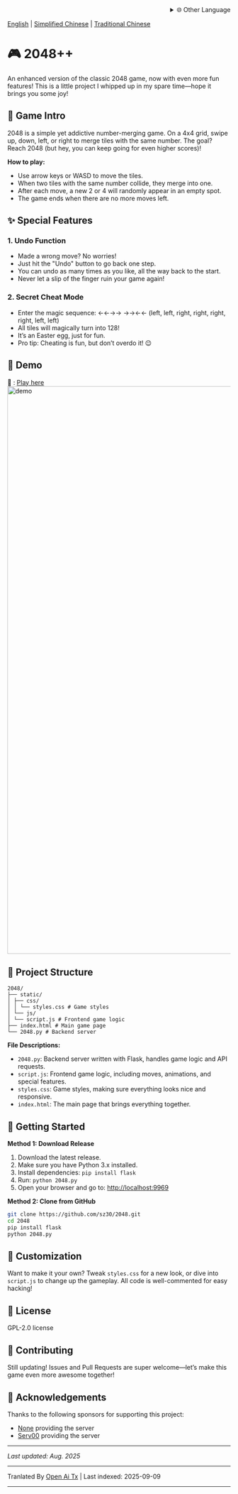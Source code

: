 <div align="right">
  <details>
    <summary >🌐 Other Language</summary>
    <div>
      <div align="center">
        <a href="https://openaitx.github.io/view.html?user=sz30&project=2048-magic&lang=ja">Japanese</a>
        | <a href="https://openaitx.github.io/view.html?user=sz30&project=2048-magic&lang=ko">Korean</a>
        | <a href="https://openaitx.github.io/view.html?user=sz30&project=2048-magic&lang=hi">Hindi</a>
        | <a href="https://openaitx.github.io/view.html?user=sz30&project=2048-magic&lang=th">Thai</a>
        | <a href="https://openaitx.github.io/view.html?user=sz30&project=2048-magic&lang=fr">French</a>
        | <a href="https://openaitx.github.io/view.html?user=sz30&project=2048-magic&lang=de">German</a>
        | <a href="https://openaitx.github.io/view.html?user=sz30&project=2048-magic&lang=es">Spanish</a>
        | <a href="https://openaitx.github.io/view.html?user=sz30&project=2048-magic&lang=it">Italian</a>
        | <a href="https://openaitx.github.io/view.html?user=sz30&project=2048-magic&lang=ru">Russian</a>
        | <a href="https://openaitx.github.io/view.html?user=sz30&project=2048-magic&lang=pt">Portuguese</a>
        | <a href="https://openaitx.github.io/view.html?user=sz30&project=2048-magic&lang=nl">Dutch</a>
        | <a href="https://openaitx.github.io/view.html?user=sz30&project=2048-magic&lang=pl">Polish</a>
        | <a href="https://openaitx.github.io/view.html?user=sz30&project=2048-magic&lang=ar">Arabic</a>
        | <a href="https://openaitx.github.io/view.html?user=sz30&project=2048-magic&lang=fa">Persian</a>
        | <a href="https://openaitx.github.io/view.html?user=sz30&project=2048-magic&lang=tr">Turkish</a>
        | <a href="https://openaitx.github.io/view.html?user=sz30&project=2048-magic&lang=vi">Vietnamese</a>
        | <a href="https://openaitx.github.io/view.html?user=sz30&project=2048-magic&lang=id">Indonesian</a>
      </div>
    </div>
  </details>
</div>


[English](https://raw.githubusercontent.com/sz30/2048--/main/README.md) | [Simplified Chinese](https://raw.githubusercontent.com/sz30/2048--/main/README.zh-CN.md) | [Traditional Chinese](https://raw.githubusercontent.com/sz30/2048--/main/README.zh-TW.md)

# 🎮 2048++

An enhanced version of the classic 2048 game, now with even more fun features! This is a little project I whipped up in my spare time—hope it brings you some joy!

## 🎯 Game Intro

2048 is a simple yet addictive number-merging game. On a 4x4 grid, swipe up, down, left, or right to merge tiles with the same number. The goal? Reach 2048 (but hey, you can keep going for even higher scores)!

**How to play:**
- Use arrow keys or WASD to move the tiles.
- When two tiles with the same number collide, they merge into one.
- After each move, a new 2 or 4 will randomly appear in an empty spot.
- The game ends when there are no more moves left.

## ✨ Special Features

### 1. Undo Function
- Made a wrong move? No worries!
- Just hit the "Undo" button to go back one step.
- You can undo as many times as you like, all the way back to the start.
- Never let a slip of the finger ruin your game again!

### 2. Secret Cheat Mode
- Enter the magic sequence: ←←→→ →→←← (left, left, right, right,  right, right, left, left)
- All tiles will magically turn into 128!
- It’s an Easter egg, just for fun.
- Pro tip: Cheating is fun, but don’t overdo it! 😉

## 🎯 Demo

🎯 : [Play here](http://34.150.49.127:5000/)
<img width="1279" alt="demo" src="https://github.com/user-attachments/assets/0df2c956-b6d9-4371-a916-f6ac3ae642be" />



## 📁 Project Structure
```
2048/
├── static/
│ ├── css/
│ │ └── styles.css # Game styles
│ └── js/
│ └── script.js # Frontend game logic
├── index.html # Main game page
└── 2048.py # Backend server
```
**File Descriptions:**
- `2048.py`: Backend server written with Flask, handles game logic and API requests.
- `script.js`: Frontend game logic, including moves, animations, and special features.
- `styles.css`: Game styles, making sure everything looks nice and responsive.
- `index.html`: The main page that brings everything together.

## 🚀 Getting Started

**Method 1: Download Release**
1. Download the latest release.
2. Make sure you have Python 3.x installed.
3. Install dependencies: `pip install flask`
4. Run: `python 2048.py`
5. Open your browser and go to: [http://localhost:9969](http://localhost:9969)

**Method 2: Clone from GitHub**
```bash
git clone https://github.com/sz30/2048.git
cd 2048
pip install flask
python 2048.py
```

## 🎨 Customization

Want to make it your own? Tweak `styles.css` for a new look, or dive into `script.js` to change up the gameplay. All code is well-commented for easy hacking!

## 📝 License

GPL-2.0 license

## 🤝 Contributing

Still updating! Issues and Pull Requests are super welcome—let’s make this game even more awesome together!


## 🙏 Acknowledgements

Thanks to the following sponsors for supporting this project:
- [None](https://#/) providing the server
- [Serv00](https://www.serv00.com/) providing the server

---
_Last updated: Aug. 2025_




---

Tranlated By [Open Ai Tx](https://github.com/OpenAiTx/OpenAiTx) | Last indexed: 2025-09-09

---